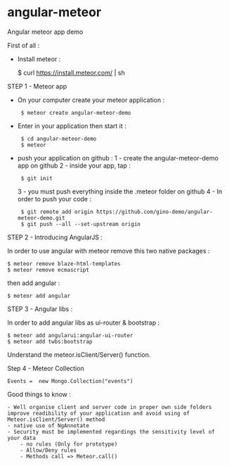 # angular-meteor
Angular meteor app demo


First of all : 

 - Install meteor : 
 
    $ curl https://install.meteor.com/ | sh

STEP 1 - Meteor app

 - On your computer create your meteor application :
 
        $ meteor create angular-meteor-demo
    
 - Enter in your application then start it :
 
        $ cd angular-meteor-demo
        $ meteor
    
 - push your application on github : 
    1 - create the angular-meteor-demo app on github
    2 - inside your app, tap : 
    
        $ git init

    3 - you must push everything inside the .meteor folder on github 
    4 - In order to push your code :
    
        $ git remote add origin https://github.com/gino-demo/angular-meteor-demo.git
        $ git push --all --set-upstream origin


STEP 2 - Introducing AngularJS :

In order to use angular with meteor remove this two native packages :

    $ meteor remove blaze-html-templates
    $ meteor remove ecmascript

then add angular :

    $ meteor add angular



STEP 3 - Angular libs :

In order to add angular libs as ui-router & bootstrap :

    $ meteor add angularui:angular-ui-router
    $ meteor add twbs:bootstrap
    
    
Understand the meteor.isClient/Server() function.

   

Step 4 - Meteor Collection

    Events =  new Mongo.Collection("events")






Good things to know :

    - Well organise client and server code in proper own side folders improve readibility of your application and avoid using of Meteor.isClient/Server() method
    - native use of NgAnnotate
    - Security must be implemented regardings the sensitivity level of your data
        - no rules (Only for prototype)
        - Allow/Deny rules 
        - Methods call => Meteor.call()